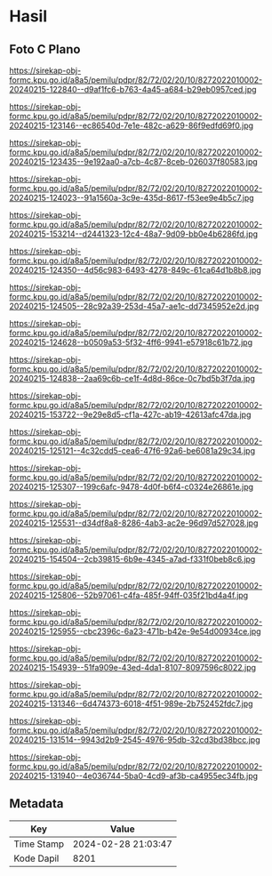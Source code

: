 # Hasil

## Foto C Plano

https://sirekap-obj-formc.kpu.go.id/a8a5/pemilu/pdpr/82/72/02/20/10/8272022010002-20240215-122840--d9af1fc6-b763-4a45-a684-b29eb0957ced.jpg

https://sirekap-obj-formc.kpu.go.id/a8a5/pemilu/pdpr/82/72/02/20/10/8272022010002-20240215-123146--ec86540d-7e1e-482c-a629-86f9edfd69f0.jpg

https://sirekap-obj-formc.kpu.go.id/a8a5/pemilu/pdpr/82/72/02/20/10/8272022010002-20240215-123435--9e192aa0-a7cb-4c87-8ceb-026037f80583.jpg

https://sirekap-obj-formc.kpu.go.id/a8a5/pemilu/pdpr/82/72/02/20/10/8272022010002-20240215-124023--91a1560a-3c9e-435d-8617-f53ee9e4b5c7.jpg

https://sirekap-obj-formc.kpu.go.id/a8a5/pemilu/pdpr/82/72/02/20/10/8272022010002-20240215-153214--d2441323-12c4-48a7-9d09-bb0e4b6286fd.jpg

https://sirekap-obj-formc.kpu.go.id/a8a5/pemilu/pdpr/82/72/02/20/10/8272022010002-20240215-124350--4d56c983-6493-4278-849c-61ca64d1b8b8.jpg

https://sirekap-obj-formc.kpu.go.id/a8a5/pemilu/pdpr/82/72/02/20/10/8272022010002-20240215-124505--28c92a39-253d-45a7-ae1c-dd7345952e2d.jpg

https://sirekap-obj-formc.kpu.go.id/a8a5/pemilu/pdpr/82/72/02/20/10/8272022010002-20240215-124628--b0509a53-5f32-4ff6-9941-e57918c61b72.jpg

https://sirekap-obj-formc.kpu.go.id/a8a5/pemilu/pdpr/82/72/02/20/10/8272022010002-20240215-124838--2aa69c6b-ce1f-4d8d-86ce-0c7bd5b3f7da.jpg

https://sirekap-obj-formc.kpu.go.id/a8a5/pemilu/pdpr/82/72/02/20/10/8272022010002-20240215-153722--9e29e8d5-cf1a-427c-ab19-42613afc47da.jpg

https://sirekap-obj-formc.kpu.go.id/a8a5/pemilu/pdpr/82/72/02/20/10/8272022010002-20240215-125121--4c32cdd5-cea6-47f6-92a6-be6081a29c34.jpg

https://sirekap-obj-formc.kpu.go.id/a8a5/pemilu/pdpr/82/72/02/20/10/8272022010002-20240215-125307--199c6afc-9478-4d0f-b6f4-c0324e26861e.jpg

https://sirekap-obj-formc.kpu.go.id/a8a5/pemilu/pdpr/82/72/02/20/10/8272022010002-20240215-125531--d34df8a8-8286-4ab3-ac2e-96d97d527028.jpg

https://sirekap-obj-formc.kpu.go.id/a8a5/pemilu/pdpr/82/72/02/20/10/8272022010002-20240215-154504--2cb39815-6b9e-4345-a7ad-f331f0beb8c6.jpg

https://sirekap-obj-formc.kpu.go.id/a8a5/pemilu/pdpr/82/72/02/20/10/8272022010002-20240215-125806--52b97061-c4fa-485f-94ff-035f21bd4a4f.jpg

https://sirekap-obj-formc.kpu.go.id/a8a5/pemilu/pdpr/82/72/02/20/10/8272022010002-20240215-125955--cbc2396c-6a23-471b-b42e-9e54d00934ce.jpg

https://sirekap-obj-formc.kpu.go.id/a8a5/pemilu/pdpr/82/72/02/20/10/8272022010002-20240215-154939--51fa909e-43ed-4da1-8107-8097596c8022.jpg

https://sirekap-obj-formc.kpu.go.id/a8a5/pemilu/pdpr/82/72/02/20/10/8272022010002-20240215-131346--6d474373-6018-4f51-989e-2b752452fdc7.jpg

https://sirekap-obj-formc.kpu.go.id/a8a5/pemilu/pdpr/82/72/02/20/10/8272022010002-20240215-131514--9943d2b9-2545-4976-95db-32cd3bd38bcc.jpg

https://sirekap-obj-formc.kpu.go.id/a8a5/pemilu/pdpr/82/72/02/20/10/8272022010002-20240215-131940--4e036744-5ba0-4cd9-af3b-ca4955ec34fb.jpg


## Metadata

| Key        | Value               |
| ---------- | ------------------- |
| Time Stamp | 2024-02-28 21:03:47 |
| Kode Dapil | 8201                |



